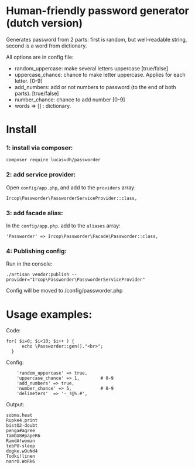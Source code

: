 # Human-friendly password generator (dutch version)

Generates password from 2 parts: first is random, but well-readable string, second is a word from dictionary.

All options are in config file:

 - random_uppercase: make several letters uppercase [true/false]
 - uppercase_chance: chance to make letter uppercase. Applies for each letter. [0-9]
 - add_numbers: add or not numbers to password (to the end of both parts). [true/false]
 - number_chance: chance to add number [0-9]
 - words => [] : dictionary.



# Install

### 1: install via composer:
```
composer require lucasvdh/passworder
```

### 2: add service provider:

Open `config/app.php`, and add to the `providers` array:
```
Ircop\Passworder\PassworderServiceProvider::class,
```

### 3: add facade alias:

In the `config/app.php`. add to the `aliases` array:
```
'Passworder' => Ircop\Passworder\Facade\Passworder::class,
```

### 4: Publishing config:

Run in the console:
```
./artisan vendor:publish --provider="Ircop\Passworder\PassworderServiceProvider"
```
Config will be moved to /config/passworder.php



# Usage examples:

Code:
```
for( $i=0; $i<10; $i++ ) {
      echo \Passworder::gen()."<br>";
  }
```

Config:
```
    'random_uppercase' => true,
    'uppercase_chance' => 1,        # 0-9
    'add_numbers' => true,
    'number_chance' => 5,           # 0-9
    'delimeters'  => '-_!@%.#',
```

Output:
```
sobmu.heat
Rupke4.print
bistO2-doubt
penga#agree
TambU8#papeR6
RamdA!woman
tebPU-sleep
dogke.wOuNd4
Todki!linen
nanrO.WoRk6
```
